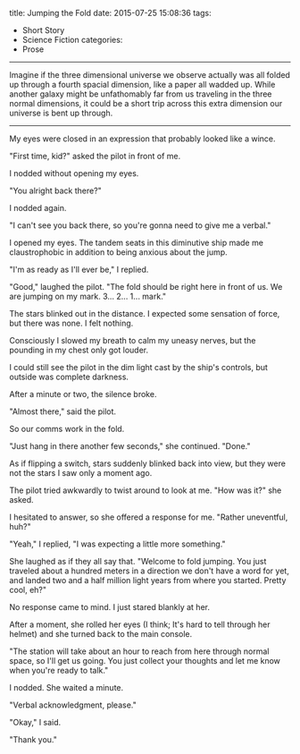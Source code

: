 title: Jumping the Fold
date: 2015-07-25 15:08:36
tags:
  - Short Story
  - Science Fiction
categories:
  - Prose
---

Imagine if the three dimensional universe we observe actually was all folded up through a fourth spacial dimension, like a paper all wadded up. While another galaxy might be unfathomably far from us traveling in the three normal dimensions, it could be a short trip across this extra dimension our universe is bent up through.

---

My eyes were closed in an expression that probably looked like a wince.

"First time, kid?" asked the pilot in front of me.

I nodded without opening my eyes.

"You alright back there?"

I nodded again.

"I can't see you back there, so you're gonna need to give me a verbal."

I opened my eyes. The tandem seats in this diminutive ship made me claustrophobic in addition to being anxious about the jump.

"I'm as ready as I'll ever be," I replied.

"Good," laughed the pilot. "The fold should be right here in front of us. We are jumping on my mark. 3... 2... 1... mark."

The stars blinked out in the distance. I expected some sensation of force, but there was none. I felt nothing.

Consciously I slowed my breath to calm my uneasy nerves, but the pounding in my chest only got louder.

I could still see the pilot in the dim light cast by the ship's controls, but outside was complete darkness.

After a minute or two, the silence broke.

"Almost there," said the pilot.

So our comms work in the fold.

"Just hang in there another few seconds," she continued. "Done."

As if flipping a switch, stars suddenly blinked back into view, but they were not the stars I saw only a moment ago.

The pilot tried awkwardly to twist around to look at me. "How was it?" she asked.

I hesitated to answer, so she offered a response for me. "Rather uneventful, huh?"

"Yeah," I replied, "I was expecting a little more something."

She laughed as if they all say that. "Welcome to fold jumping. You just traveled about a hundred meters in a direction we don't have a word for yet, and landed two and a half million light years from where you started. Pretty cool, eh?"

No response came to mind. I just stared blankly at her.

After a moment, she rolled her eyes (I think; It's hard to tell through her helmet) and she turned back to the main console.

"The station will take about an hour to reach from here through normal space, so I'll get us going. You just collect your thoughts and let me know when you're ready to talk."

I nodded. She waited a minute.

"Verbal acknowledgment, please."

"Okay," I said.

"Thank you."

